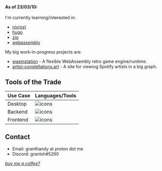 #### As of 23/03/10:

I'm currently learning/interested in:
 - [nix(os)](https://nixos.org)
 - [hugo](https://gohugo.io)
 - [zig](https://ziglang.org)
 - [webassembly](https://webassembly.org)

My big work-in-progress projects are:
 - [wasmstation](https://github.com/wasmstation/wasmstation) - A flexible WebAssembly retro game engine/runtime.
 - [artist-constellations.art](https://github.com/grantshandy/artist-constellations.art) - A site for viewing Spotify artists in a big graph.


## Tools of the Trade
| Use Case | Languages/Tools                                             |
|----------|-------------------------------------------------------------|
| Desktop  | ![icons](https://skillicons.dev/icons?i=rust,gtk,tauri)     |
| Backend  | ![icons](https://skillicons.dev/icons?i=rust,actix,sqlite)  |
| Frontend | ![icons](https://skillicons.dev/icons?i=svelte,tailwind,ts) |

## Contact
 - Email: granthandy at proton dot me
 - Discord: grantsh#5260

[*buy me a coffee?*](https://buymeacoffee.com/granthandy)
